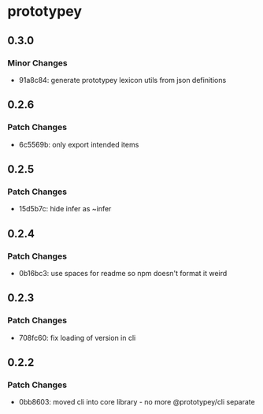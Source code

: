 # prototypey

## 0.3.0

### Minor Changes

- 91a8c84: generate prototypey lexicon utils from json definitions

## 0.2.6

### Patch Changes

- 6c5569b: only export intended items

## 0.2.5

### Patch Changes

- 15d5b7c: hide infer as ~infer

## 0.2.4

### Patch Changes

- 0b16bc3: use spaces for readme so npm doesn't format it weird

## 0.2.3

### Patch Changes

- 708fc60: fix loading of version in cli

## 0.2.2

### Patch Changes

- 0bb8603: moved cli into core library - no more @prototypey/cli separate
